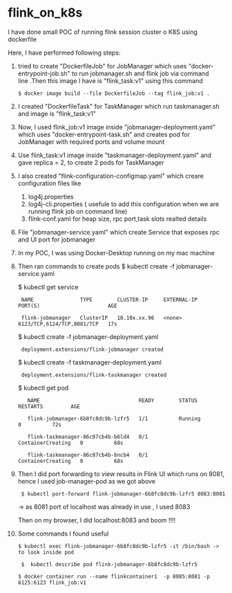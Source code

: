 # flink_on_k8s
I have done small POC of running flink session cluster o K8S using dockerfile

Here, I have performed following steps:

  1. tried to create "DockerfileJob" for JobManager  which uses "docker-entrypoint-job.sh" to run jobmanager.sh and flink job via command  
      line .Then this image I have is "flink_task:v1" using this command 
      
      
         $ docker image build --file DockerfileJob --tag flink_job:v1 .

  2. I created "DockerfileTask" for TaskManager which run taskmanager.sh and image is "flink_task:v1"

  3. Now, I used flink_job:v1 image inside "jobmanager-deployment.yaml" which uses "docker-entrypoint-task.sh" and creates pod for 
     JobManager with required ports and volume mount

  4. Use flink_task:v1 image inside "taskmanager-deployment.yaml" and gave replica = 2, to create 2 pods for TaskManager
  
  5. I also created "flink-configuration-configmap.yaml" which creare configuration files like 
        1. log4j.properties
        2. log4j-cli.properties ( usefule to add this configuration when we are running flink job on command line)
        3. flink-conf.yaml for heap size, rpc port,task slots realted details
        
  6. File "jobmanager-service.yaml" which create Service that exposes rpc and UI port for jobmanager  
  
  7. In my POC, I was using Docker-Desktop running on my mac machine
  
  8. Then ran commands to create pods 
      $  kubectl create -f jobmanager-service.yaml
      
      $ kubectl get service
      
          NAME               TYPE        CLUSTER-IP     EXTERNAL-IP   PORT(S)                      AGE
        
          flink-jobmanager   ClusterIP   10.10x.xx.96   <none>        6123/TCP,6124/TCP,8081/TCP   17s
  
      $  kubectl create -f jobmanager-deployment.yaml
      
          deployment.extensions/flink-jobmanager created
        
      $ kubectl create -f taskmanager-deployment.yaml
      
          deployment.extensions/flink-taskmanager created
        
      $ kubectl get pod
      
            NAME                                READY        STATUS        RESTARTS         AGE

            flink-jobmanager-6b8fc8dc9b-lzfr5   1/1          Running             0          72s

            flink-taskmanager-86c87cb4b-b6ld4   0/1          ContainerCreating   0          68s

            flink-taskmanager-86c87cb4b-bncb4   0/1          ContainerCreating   0          68s
        
  9. Then I did port forwarding to view results in Flink UI which runs on 8081, hence I used job-manager-pod as we got above
      
          $ kubectl port-forward flink-jobmanager-6b8fc8dc9b-lzfr5 8083:8081 
          
       -> as 8081 port of localhost was already in use , I used 8083
      
     
     Then on my browser, I did localhost:8083 and boom !!!!
      
      
 10. Some commands I found useful
 
         $ kubectl exec flink-jobmanager-6b8fc8dc9b-lzfr5 -it /bin/bash -> to look inside pod
      
          $  kubectl describe pod flink-jobmanager-6b8fc8dc9b-lzfr5
     
         $ docker container run --name flinkcontainer1  -p 8085:8081 -p 6125:6123 flink_job:v1 







